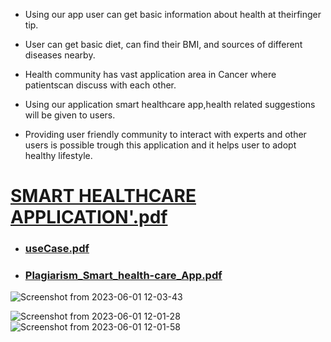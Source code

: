 - Using our app user can get basic information about health at theirfinger tip.
- User can get basic diet, can find their BMI, and sources of different
diseases nearby.
- Health community has vast application area in Cancer where patientscan discuss
with each other.

- Using our application smart healthcare app,health related suggestions will be given to users. 
- Providing user friendly community to interact with experts and other users is possible trough this application and it
helps user to adopt healthy lifestyle.


# [SMART HEALTHCARE APPLICATION'.pdf](https://github.com/gauravsuryvanshi06/Health-Care-Application/files/11621696/SMART.HEALTHCARE.APPLICATION.pdf)

- ### [useCase.pdf](https://github.com/gauravsuryvanshi06/Health-Care-Application/files/11621697/useCase.pdf)
- ### [Plagiarism_Smart_health-care_App.pdf](https://github.com/gauravsuryvanshi06/Health-Care-Application/files/11621698/Plagiarism_Smart_health-care_App.pdf)


![Screenshot from 2023-06-01 12-03-43](https://github.com/gauravsuryvanshi06/Health-Care-Application/assets/80798531/6b9a329b-dd69-40a0-8b82-907351ec1d15)


![Screenshot from 2023-06-01 12-01-28](https://github.com/gauravsuryvanshi06/Health-Care-Application/assets/80798531/aab2d3f0-31e8-40f0-8496-722c8eca4dac)
![Screenshot from 2023-06-01 12-01-58](https://github.com/gauravsuryvanshi06/Health-Care-Application/assets/80798531/5e29c563-c860-4d7f-9451-1dc5facc4591)
